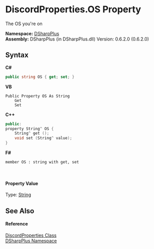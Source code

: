 # DiscordProperties.OS Property 
 

The OS you're on

**Namespace:**&nbsp;<a href="503971eb-de5e-a570-9922-de9500a9b1cc">DSharpPlus</a><br />**Assembly:**&nbsp;DSharpPlus (in DSharpPlus.dll) Version: 0.6.2.0 (0.6.2.0)

## Syntax

**C#**<br />
``` C#
public string OS { get; set; }
```

**VB**<br />
``` VB
Public Property OS As String
	Get
	Set
```

**C++**<br />
``` C++
public:
property String^ OS {
	String^ get ();
	void set (String^ value);
}
```

**F#**<br />
``` F#
member OS : string with get, set

```

<br />

#### Property Value
Type: <a href="http://msdn2.microsoft.com/en-us/library/s1wwdcbf" target="_blank">String</a>

## See Also


#### Reference
<a href="625e9dca-d872-a5eb-f3c3-17a0536a1f34">DiscordProperties Class</a><br /><a href="503971eb-de5e-a570-9922-de9500a9b1cc">DSharpPlus Namespace</a><br />